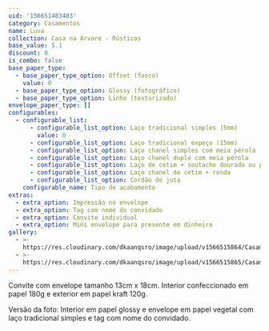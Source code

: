```yaml
---
uid: '156651483403'
category: Casamentos
name: Luva
collection: Casa na Árvore - Rústicos
base_value: 5.1
discount: 0
is_combo: false
base_paper_type:
  - base_paper_type_option: Offset (fosco)
    value: 0
  - base_paper_type_option: Glossy (fotográfico)
  - base_paper_type_option: Linho (texturizado)
envelope_paper_type: []
configurables:
  - configurable_list:
      - configurable_list_option: Laço tradicional simples (5mm)
        value: 0
      - configurable_list_option: Laço tradicional expeço (15mm)
      - configurable_list_option: Laço chanel simples com meia pérola
      - configurable_list_option: Laço chanel duplo com meia pérola
      - configurable_list_option: Laço de cetim + soutache dourado ou prateado
      - configurable_list_option: Laço chanel de cetim + renda
      - configurable_list_option: Cordão de juta
    configurable_name: Tipo de acabamento
extras:
  - extra_option: Impressão no envelope
  - extra_option: Tag com nome do convidado
  - extra_option: Convite individual
  - extra_option: Mini envelope para presente em dinheiro
gallery:
  - >-
    https://res.cloudinary.com/dkaanqsro/image/upload/v1566515864/Casamentos/Modelo_Luva_1_rust_ffoboy.jpg
  - >-
    https://res.cloudinary.com/dkaanqsro/image/upload/v1566515865/Casamentos/Modelo_Luva_2_rust_hh7i54.jpg
---
```

Convite com envelope tamanho 13cm x 18cm. Interior confeccionado em papel 180g
 e exterior em papel kraft 120g.




Versão da foto: Interior em papel glossy e envelope em papel vegetal com laço
 tradicional simples e tag com nome do convidado.

